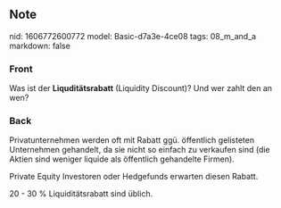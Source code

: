 ## Note
nid: 1606772600772
model: Basic-d7a3e-4ce08
tags: 08_m_and_a
markdown: false

### Front
<p>Was ist der <b>Liquditätsrabatt</b> (Liquidity Discount)? Und
wer zahlt den an wen?

### Back
<p>Privatunternehmen werden oft mit Rabatt ggü. öffentlich
gelisteten Unternehmen gehandelt, da sie nicht so einfach zu
verkaufen sind (die Aktien sind weniger liquide als öffentlich
gehandelte Firmen).
<p>Private Equity Investoren oder Hedgefunds erwarten diesen
Rabatt.
<p>20 - 30 % Liquiditätsrabatt sind üblich.
